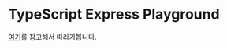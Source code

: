 # TypeScript Express Playground

[여기](https://blog.logrocket.com/typescript-with-node-js-and-express/)를 참고해서 따라가봅니다.
